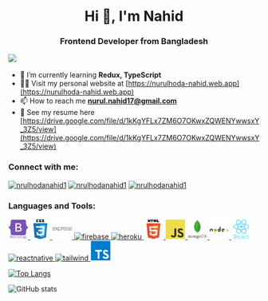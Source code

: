 <h1 align="center">Hi 👋, I'm Nahid</h1>
<h3 align="center">Frontend Developer from Bangladesh</h3>
<img src="https://media-exp1.licdn.com/dms/image/C5616AQEnfd7Q3uX7Ww/profile-displaybackgroundimage-shrink_350_1400/0/1650619657979?e=1665619200&v=beta&t=wg_d9AZXZUjajWBTD6SBiMUE-vCUzkiaof6L7JWOswA" />

- 🌱 I’m currently learning **Redux, TypeScript**
- 👨‍💻 Visit my personal website at [https://nurulhoda-nahid.web.app](https://nurulhoda-nahid.web.app)
- 📫 How to reach me **nurul.nahid17@gmail.com**
- 📄 See my resume here [https://drive.google.com/file/d/1kKgYFLx7ZM6O7OKwxZQWENYwwsxY_3Z5/view](https://drive.google.com/file/d/1kKgYFLx7ZM6O7OKwxZQWENYwwsxY_3Z5/view)

<h3 align="left">Connect with me:</h3>
<p align="left">
<a href="https://twitter.com/nrulhodanahid1" target="blank"><img align="center" src="https://raw.githubusercontent.com/rahuldkjain/github-profile-readme-generator/master/src/images/icons/Social/twitter.svg" alt="nrulhodanahid1" height="30" width="40" /></a>
<a href="https://linkedin.com/in/nrulhodanahid1" target="blank"><img align="center" src="https://raw.githubusercontent.com/rahuldkjain/github-profile-readme-generator/master/src/images/icons/Social/linked-in-alt.svg" alt="nrulhodanahid1" height="30" width="40" /></a>
<a href="https://fb.com/nrulhodanahid1" target="blank"><img align="center" src="https://raw.githubusercontent.com/rahuldkjain/github-profile-readme-generator/master/src/images/icons/Social/facebook.svg" alt="nrulhodanahid1" height="30" width="40" /></a>
</p>

<h3 align="left">Languages and Tools:</h3>
<p align="left"> <a href="https://getbootstrap.com" target="_blank" rel="noreferrer"> <img src="https://raw.githubusercontent.com/devicons/devicon/master/icons/bootstrap/bootstrap-plain-wordmark.svg" alt="bootstrap" width="40" height="40"/> </a> <a href="https://www.w3schools.com/css/" target="_blank" rel="noreferrer"> <img src="https://raw.githubusercontent.com/devicons/devicon/master/icons/css3/css3-original-wordmark.svg" alt="css3" width="40" height="40"/> </a> <a href="https://expressjs.com" target="_blank" rel="noreferrer"> <img src="https://raw.githubusercontent.com/devicons/devicon/master/icons/express/express-original-wordmark.svg" alt="express" width="40" height="40"/> </a> <a href="https://firebase.google.com/" target="_blank" rel="noreferrer"> <img src="https://www.vectorlogo.zone/logos/firebase/firebase-icon.svg" alt="firebase" width="40" height="40"/> </a> <a href="https://heroku.com" target="_blank" rel="noreferrer"> <img src="https://www.vectorlogo.zone/logos/heroku/heroku-icon.svg" alt="heroku" width="40" height="40"/> </a> <a href="https://www.w3.org/html/" target="_blank" rel="noreferrer"> <img src="https://raw.githubusercontent.com/devicons/devicon/master/icons/html5/html5-original-wordmark.svg" alt="html5" width="40" height="40"/> </a> <a href="https://developer.mozilla.org/en-US/docs/Web/JavaScript" target="_blank" rel="noreferrer"> <img src="https://raw.githubusercontent.com/devicons/devicon/master/icons/javascript/javascript-original.svg" alt="javascript" width="40" height="40"/> </a> <a href="https://www.mongodb.com/" target="_blank" rel="noreferrer"> <img src="https://raw.githubusercontent.com/devicons/devicon/master/icons/mongodb/mongodb-original-wordmark.svg" alt="mongodb" width="40" height="40"/> </a> <a href="https://nodejs.org" target="_blank" rel="noreferrer"> <img src="https://raw.githubusercontent.com/devicons/devicon/master/icons/nodejs/nodejs-original-wordmark.svg" alt="nodejs" width="40" height="40"/> </a> <a href="https://reactjs.org/" target="_blank" rel="noreferrer"> <img src="https://raw.githubusercontent.com/devicons/devicon/master/icons/react/react-original-wordmark.svg" alt="react" width="40" height="40"/> </a> <a href="https://reactnative.dev/" target="_blank" rel="noreferrer"> <img src="https://reactnative.dev/img/header_logo.svg" alt="reactnative" width="40" height="40"/> </a> <a href="https://tailwindcss.com/" target="_blank" rel="noreferrer"> <img src="https://www.vectorlogo.zone/logos/tailwindcss/tailwindcss-icon.svg" alt="tailwind" width="40" height="40"/> </a> <a href="https://www.typescriptlang.org/" target="_blank" rel="noreferrer"> <img src="https://raw.githubusercontent.com/devicons/devicon/master/icons/typescript/typescript-original.svg" alt="typescript" width="40" height="40"/> </a> </p>

[![Top Langs](https://github-readme-stats.vercel.app/api/top-langs/?username=nurulhodanahid1)](https://github.com/anuraghazra/github-readme-stats)

![GitHub stats](https://github-readme-stats.vercel.app/api?username=nurulhodanahid1&show_icons=true)






